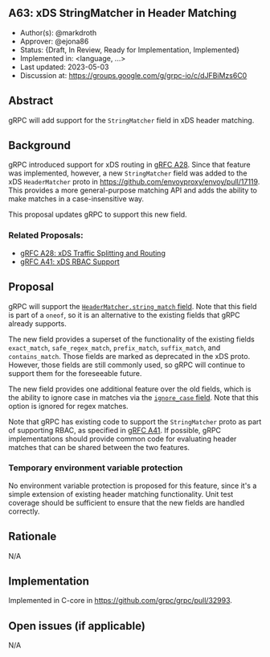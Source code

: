 A63: xDS StringMatcher in Header Matching
----
* Author(s): @markdroth
* Approver: @ejona86
* Status: {Draft, In Review, Ready for Implementation, Implemented}
* Implemented in: <language, ...>
* Last updated: 2023-05-03
* Discussion at: https://groups.google.com/g/grpc-io/c/dJFBiMzs6C0

## Abstract

gRPC will add support for the `StringMatcher` field in xDS header matching.

## Background

gRPC introduced support for xDS routing in [gRFC A28][A28].  Since that
feature was implemented, however, a new `StringMatcher` field was added
to the xDS `HeaderMatcher` proto in
https://github.com/envoyproxy/envoy/pull/17119.  This provides a more
general-purpose matching API and adds the ability to make matches in a
case-insensitive way.

This proposal updates gRPC to support this new field.

### Related Proposals: 
* [gRFC A28: xDS Traffic Splitting and Routing][A28]
* [gRFC A41: xDS RBAC Support][A41]

## Proposal

gRPC will support the [`HeaderMatcher.string_match` field][new_xds_field].
Note that this field is part of a `oneof`, so it is an alternative to
the existing fields that gRPC already supports.

The new field provides a superset of the functionality of the existing
fields `exact_match`, `safe_regex_match`, `prefix_match`, `suffix_match`,
and `contains_match`.  Those fields are marked as deprecated in the
xDS proto.  However, those fields are still commonly used, so gRPC will
continue to support them for the foreseeable future.

The new field provides one additional feature over the old fields, which
is the ability to ignore case in matches via the [`ignore_case`
field](https://github.com/envoyproxy/envoy/blob/3fe4b8d335fa339ef6f17325c8d31f87ade7bb1a/api/envoy/type/matcher/v3/string.proto#L69).
Note that this option is ignored for regex matches.

Note that gRPC has existing code to support the `StringMatcher` proto as
part of supporting RBAC, as specified in [gRFC A41][A41].  If possible,
gRPC implementations should provide common code for evaluating header
matches that can be shared between the two features.

### Temporary environment variable protection

No environment variable protection is proposed for this feature, since
it's a simple extension of existing header matching functionality.  Unit
test coverage should be sufficient to ensure that the new fields are
handled correctly.

## Rationale

N/A

## Implementation

Implemented in C-core in https://github.com/grpc/grpc/pull/32993.

## Open issues (if applicable)

N/A

[A28]: A28-xds-traffic-splitting-and-routing.md
[A41]: A41-xds-rbac.md
[new_xds_field]: https://github.com/envoyproxy/envoy/blob/3fe4b8d335fa339ef6f17325c8d31f87ade7bb1a/api/envoy/config/route/v3/route_components.proto#L2280
